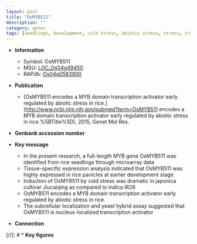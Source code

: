 ```yaml
---
layout: post
title: "OsMYB511"
description: ""
category: genes
tags: [seedlings, development, cold stress, abiotic stress, stress, transcription activator, biotic stress]
---
```


* **Information**  
    + Symbol: OsMYB511  
    + MSU: [LOC_Os04g49450](http://rice.plantbiology.msu.edu/cgi-bin/ORF_infopage.cgi?orf=LOC_Os04g49450)  
    + RAPdb: [Os04g0583900](http://rapdb.dna.affrc.go.jp/viewer/gbrowse_details/irgsp1?name=Os04g0583900)  

* **Publication**  
    + [OsMYB511 encodes a MYB domain transcription activator early regulated by abiotic stress in rice.](http://www.ncbi.nlm.nih.gov/pubmed?term=OsMYB511 encodes a MYB domain transcription activator early regulated by abiotic stress in rice.%5BTitle%5D), 2015, Genet Mol Res.

* **Genbank accession number**  

* **Key message**  
    + In the present research, a full-length MYB gene OsMYB511 was identified from rice seedlings through microarray data
    + Tissue-specific expression analysis indicated that OsMYB511 was highly expressed in rice panicles at earlier development stage
    + Induction of OsMYB511 by cold stress was dramatic in japonica cultivar Jiucaiqing as compared to indica IR26
    + OsMYB511 encodes a MYB domain transcription activator early regulated by abiotic stress in rice.
    + The subcellular localization and yeast hybrid assay suggested that OsMYB511 is nucleus-localized transcription activator

* **Connection**  

[//]: # * **Key figures**  



